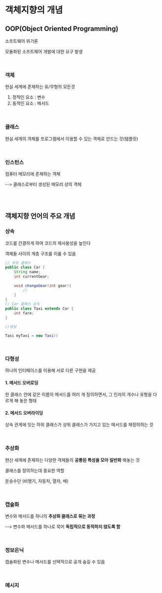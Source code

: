 # 객체지향의 개념

## OOP(Object Oriented Programming)

소프트웨어 위기론

모듈화된 소프트웨어 개발에 대한 요구 발생

<br>

### 객체

현실 세계에 존재하는 유/무형의 모든것

1. 정적인 요소 : 변수
2. 동적인 요소 : 메서드

<br>

### 클래스

현실 세계의 객체를 프로그램에서 이용할 수 있는 객체로 만드는 것(템플릿)

<br>

### 인스턴스

컴퓨터 메모리에 존재하는 객체

--> 클래스로부터 생성된 메모리 상의 객체

<br>

<br>

## 객체지향 언어의 주요 개념

### 상속

코드를 간결하게 하여 코드의 재사용성을 높인다

객체들 사이의 계층 구조를 이룰  수 있음

```java
// 부모 클래스
public class Car {
    String name;
    int currentGear;
    
    void changeGear(int gear){
        //
    }
}
// Car 클래스 상속
public class Taxi extends Car {
    int fare;
}

//생성

Taxi myTaxi = new Taxi()
```

<br>

### 다형성

하나의 인터페이스를 이용해 서로 다른 구현을 제공

#### 1. 메서드 오버로딩

한 클래스 안에 같은 이름의 메서드를 여러 개 정의하면서, 그 인자의 개수나 유형을 다르게 해 놓은 형태

#### 2. 메서드 오버라이딩

상속 관계에 잇는 하위 클래스가 상위 클래스가 가지고 있는 메서드를 재정의하는 것

<br>

### 추상화

현신 세계에 존재하는 다양한 객체들의 **공통된 특성을 모아 일반화** 해놓는 것

클래스를 정의하는데 중요한 역할

운송수단 (비행기, 자동차, 열차, 배)

<br>

### 캡술화

변수와 메서드를 하나의 **추상화 클래스로 묶는 과정**

--> 변수와 메서드를 하나로 묵어 **독립적으로 동작하지 않도록 함**

<br>

### 정보은닉

캡슐화된 변수나 메서드를 선택적으로 공개 숨길 수 있음

<br>

### 메시지

